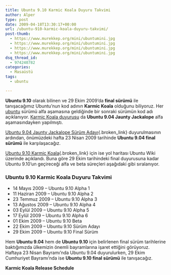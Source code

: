 ```yaml
---
title: Ubuntu 9.10 Karmic Koala Duyuru Takvimi
author: Alper
type: post
date: 2009-04-18T13:30:17+00:00
url: /ubuntu-910-karmic-koala-duyuru-takvimi/
post-thumb:
  - https://www.murekkep.org/mini/ubuntumini.jpg
  - https://www.murekkep.org/mini/ubuntumini.jpg
  - https://www.murekkep.org/mini/ubuntumini.jpg
  - https://www.murekkep.org/mini/ubuntumini.jpg
dsq_thread_id:
  - 974240782
categories:
  - Masaüstü
tags:
  - ubuntu

---
```

**Ubuntu 9.10** olarak bilinen ve 29 Ekim 2009&#8217;da **final sürümü** ile tanışacağımız Ubuntu&#8217;nun kod adının **Karmic Koala** olduğunu biliyoruz. Her [ubuntu][1] sürümü alfa aşamasına geldiğinde bir sonraki sürümün kod adı açıklanıyor. <a href="https://lists.ubuntu.com/archives/ubuntu-devel-announce/2009-February/000536.html" target="_blank">Karmic Koala duyurusu</a> da **Ubuntu 9.04 Jaunty Jackalope** alfa aşamasındayken yapılmıştı. 

[Ubuntu 9.04 Jaunty Jackalope Sürüm Adayı][2]{.broken_link} duyurulmasının ardından, önümüzdeki hafta 23 Nisan 2009 tarihinde **Ubuntu 9.04 final sürümü** ile karşılaşacağız. 

[Ubuntu 9.10 Karmic Koala][3]{.broken_link} için ise yol haritası Ubuntu Wiki üzerinde açıklandı. Buna göre 29 Ekim tarihindeki final duyurusuna kadar Ubuntu 9.10&#8217;un geçireceği alfa ve beta süreçleri aşağıdaki gibi sıralanıyor. <!--more-->

### Ubuntu 9.10 Karmic Koala Duyuru Takvimi

  * 14 Mayıs 2009 &#8211; Ubuntu 9.10 Alpha 1
  * 11 Haziran 2009 &#8211; Ubuntu 9.10 Alpha 2
  * 23 Temmuz 2009 &#8211; Ubuntu 9.10 Alpha 3
  * 13 Ağustos 2009 &#8211; Ubuntu 9.10 Alpha 4
  * 03 Eylül 2009 &#8211; Ubuntu 9.10 Alpha 5
  * 17 Eylül 2009 &#8211; Ubuntu 9.10 Alpha 6
  * 01 Ekim 2009 &#8211; Ubuntu 9.10 Beta
  * 22 Ekim 2009 &#8211; Ubuntu 9.10 Sürüm Adayı
  * 29 Ekim 2009 &#8211; Ubuntu 9.10 Final Sürüm

Hem **Ubuntu 9.04** hem de **Ubuntu 9.10** için belirlenen final sürüm tarihlerine baktığımızda ülkemizin önemli bayramlarına işaret ettiğini görüyoruz. Haftaya 23 Nisan Bayramı&#8217;nda Ubuntu 9.04 duyurulurken, 29 Ekim Cumhuriyet Bayramı&#8217;nda ise **Ubuntu 9.10 final sürümü** ile tanışacağız. 

**Karmic Koala Release Schedule**

 [1]: http://www.ubuntu.com
 [2]: https://www.murekkep.org/ubuntu-904-jaunty-jackalope-surum-adayi-2081
 [3]: https://www.murekkep.org/ubuntu-910-karmic-koala-1232